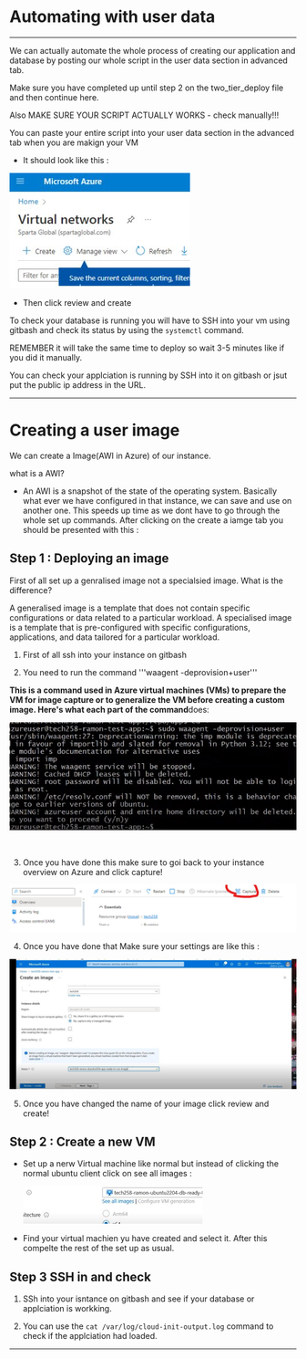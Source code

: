 # Automating with user data
*************************

We can actually automate the whole process of creating our application and database by posting our whole script in the user data section in advanced tab. 

Make sure you have completed up until step 2 on the two_tier_deploy file and then continue here.

Also MAKE SURE YOUR SCRIPT ACTUALLY WORKS - check manually!!!

You can paste your entire script into your user data section in the advanced tab when you are makign your VM

* It should look like this : 


![](/images/121.jpg)


* Then click review and create

To check your database is running you will have to SSH into your vm using gitbash and check its status by using the ```systemctl``` command.

REMEMBER it will take the same time to deploy so wait 3-5 minutes like if you did it manually. 

You can check your applciation is running by SSH into it on gitbash or jsut put the public ip address in the URL.

*******************************************

# Creating a user image 

We can create a Image(AWI in Azure) of our instance. 

what is a AWI? 
* An AWI is a snapshot of the state of the operating system. Basically what ever we have configured in that instance, we can save and use on another one. This speeds up time as we dont have to go through the whole set up commands. 
After clicking on the create a iamge tab you should be presented with this :
  

## Step 1 : Deploying an image

First of all set up a genralised image not a specialsied image. What is the difference? 

 A generalised image is a template that does not contain specific configurations or data related to a particular workload.
 A specialised image is a template that is pre-configured with specific configurations, applications, and data tailored for a particular workload.


1. First of all ssh into your instance on gitbash 

2. You need to run the command '''waagent -deprovision+user'''
   
**This is a command used in Azure virtual machines (VMs) to prepare the VM for image capture or to generalize the VM before creating a custom image. Here's what each part of the command**does:
  

![](/images/terminalc.jpg)



<br>

3. Once you have done this make sure to goi back to your instance overview on Azure and click capture!

![](/images/image.jpg)


4. Once you have done that Make sure your settings are like this : 
  
![](/images/replaced.jpg)


5. Once you have changed the name of your image click review and create!


## Step 2 : Create a new VM

* Set up a nerw Virtual machine like normal but instead of clicking the normal ubuntu client click on see all images : 

  ![](/images/addedmore.jpg)

* Find your virtual machien yu have created and select it. After this compelte the rest of the set up as usual. 

## Step 3 SSH in and check 

1. SSh into your isntance on gitbash and see if your database or applciation is workking. 

2.  You can use the ```cat /var/log/cloud-init-output.log``` command to check if the applciation had loaded.


******************************************



